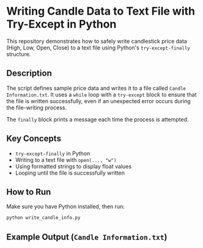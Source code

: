 # Writing Candle Data to Text File with Try-Except in Python

This repository demonstrates how to safely write candlestick price data (High, Low, Open, Close) to a text file using Python's `try-except-finally` structure.

## Description

The script defines sample price data and writes it to a file called `Candle Information.txt`. It uses a `while` loop with a `try-except` block to ensure that the file is written successfully, even if an unexpected error occurs during the file-writing process.

The `finally` block prints a message each time the process is attempted.

## Key Concepts

- `try-except-finally` in Python
- Writing to a text file with `open(..., "w")`
- Using formatted strings to display float values
- Looping until the file is successfully written

## How to Run

Make sure you have Python installed, then run:

```bash
python write_candle_info.py
```
## Example Output (`Candle Information.txt`)

